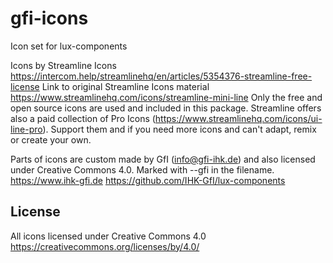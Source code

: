 # gfi-icons
Icon set for lux-components

Icons by Streamline Icons https://intercom.help/streamlinehq/en/articles/5354376-streamline-free-license
Link to original Streamline Icons material https://www.streamlinehq.com/icons/streamline-mini-line
Only the free and open source icons are used and included in this package. Streamline offers also a paid collection of Pro Icons (https://www.streamlinehq.com/icons/ui-line-pro). Support them and if you need more icons and can't adapt, remix or create your own.

Parts of icons are custom made by GfI (info@gfi-ihk.de) and also licensed under Creative Commons 4.0. Marked with --gfi in the filename.
https://www.ihk-gfi.de
https://github.com/IHK-GfI/lux-components

## License
All icons licensed under Creative Commons 4.0
https://creativecommons.org/licenses/by/4.0/ 
